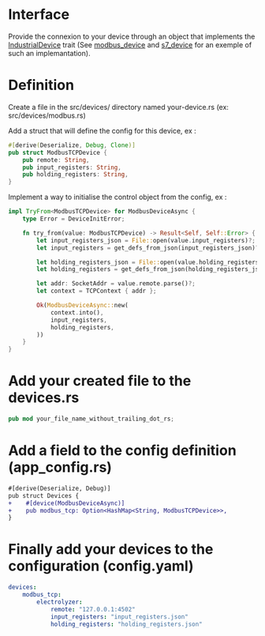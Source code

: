 # Interface
Provide the connexion to your device through an object that implements the [IndustrialDevice](https://github.com/lkzjdnb/industrial_device) trait (See [modbus_device](https://github.com/lkzjdnb/modbus_device/tree/master) and [s7_device](https://github.com/lkzjdnb/S7_devices) for an exemple of such an implemantation).

# Definition
Create a file in the src/devices/ directory named your-device.rs (ex: src/devices/modbus.rs)

Add a struct that will define the config for this device, ex :
```rust
#[derive(Deserialize, Debug, Clone)]
pub struct ModbusTCPDevice {
    pub remote: String,
    pub input_registers: String,
    pub holding_registers: String,
}
```

Implement a way to initialise the control object from the config, ex :
```rust
impl TryFrom<ModbusTCPDevice> for ModbusDeviceAsync {
    type Error = DeviceInitError;

    fn try_from(value: ModbusTCPDevice) -> Result<Self, Self::Error> {
        let input_registers_json = File::open(value.input_registers)?;
        let input_registers = get_defs_from_json(input_registers_json)?;

        let holding_registers_json = File::open(value.holding_registers)?;
        let holding_registers = get_defs_from_json(holding_registers_json)?;

        let addr: SocketAddr = value.remote.parse()?;
        let context = TCPContext { addr };

        Ok(ModbusDeviceAsync::new(
            context.into(),
            input_registers,
            holding_registers,
        ))
    }
}
```

# Add your created file to the devices.rs
```rust
pub mod your_file_name_without_trailing_dot_rs;
```

# Add a field to the config definition (app_config.rs)
```diff
#[derive(Deserialize, Debug)]
pub struct Devices {
+    #[device(ModbusDeviceAsync)]
+    pub modbus_tcp: Option<HashMap<String, ModbusTCPDevice>>,
}
```

# Finally add your devices to the configuration (config.yaml)
```yaml
devices:
    modbus_tcp:
        electrolyzer:
            remote: "127.0.0.1:4502"
            input_registers: "input_registers.json"
            holding_registers: "holding_registers.json"
```